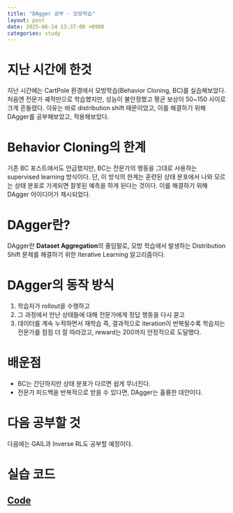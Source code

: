 ```yaml
---
title: "DAgger 공부 - 모방학습"
layout: post
date: 2025-06-24 13:37:00 +0900
categories: study
---
```


# 지난 시간에 한것
지난 시간에는 CartPole 환경에서 모방학습(Behavior Cloning, BC)를 실습해보았다.
처음엔 전문가 궤적만으로 학습했지만, 성능이 불안정했고 평균 보상이 50~150 사이로 크게 흔들렸다.
이유는 바로 distribution shift 때문이었고, 이를 해결하기 위해 DAgger를 공부해보았고, 적용해보았다.

# Behavior Cloning의 한계
기존 BC 포스트에서도 언급했지만, BC는 전문가의 행동을 그대로 사용하는 supervised learning 방식이다.
단, 이 방식의 한계는 훈련된 상태 분포에서 나와 모르는 상태 분포로 가게되면 잘못된 예측을 하게 된다는 것이다.
이를 해결하기 위해 DAgger 아이디어가 제시되었다.

# DAgger란?
DAgger란 **Dataset Aggregation**의 줄임말로, 모방 학습에서 발생하는 Distribution Shift 문제를 해결하기 위한 Iterative Learning 알고리즘이다.

# DAgger의 동작 방식
1. 학습자가 rollout을 수행하고
2. 그 과정에서 만난 상태들에 대해 전문가에게 정답 행동을 다시 묻고
3. 데이터를 계속 누적하면서 재학습
즉, 결과적으로 iteration이 반복될수록 학습자는 전문가를 점점 더 잘 따라갔고, reward는 200까지 안정적으로 도달했다.

# 배운점
- BC는 간단하지만 상태 분포가 다르면 쉽게 무너진다.
- 전문가 피드백을 반복적으로 받을 수 있다면, DAgger는 훌륭한 대안이다.

# 다음 공부할 것
다음에는 GAIL과 Inverse RL도 공부할 예정이다.

# 실습 코드
## [Code](https://github.com/soonawg/dagger_cartpole/blob/main/dagger_cartpole.py)